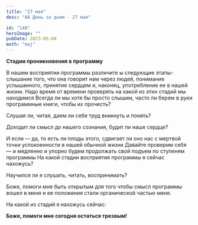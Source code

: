 ```yaml
---
title: "27 мая"
desc: "АА День за днем - 27 мая"

id: "148"
heroImage: ""
pubDate: 2023-05-04
moth: "maj"
---
```


**Стадии проникновения в программу**

В нашем восприятии программы различите ы следующие этапы- слышание того, что
она говорит нам через людей, понимание услышанного, принятие сердцем и,
наконец, употребление ее в нашей жизни. Надо время от времени проверять на
какой из этих стадий мы находимся Всегда ли мы хотя бы просто слышим, часто ли
берем в руки программные книги, чтобы их прочесть?

Слушая ли, читая, даем ли себе труд вникнуть и понять?

Доходит ли смысл до нашего сознания, будит ли наше сердце?

И если — да, то есть ли плоды этого, сдвигает ли оно нас с мертвой точки
успокоенности в нашей обычной жизни Давайте проверим себя — и медленно и
упорно будем продолжать свой подъем по ступеням программы На какой стадии
восприятия программы я сейчас нахожусь?

Научился ли я слушать, читать, воспринимать?

Боже, помоги мне быть открытым для того чтобы смысл программы вошел в меня и
ее положения стали органической частью меня.

На какой из стадий я нахожусь сейчас:

**Боже, помоги мне сегодня остаться трезвым!**
